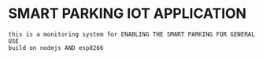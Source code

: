 # SMART PARKING IOT APPLICATION
    this is a monitoring system for ENABLING THE SMART PARKING FOR GENERAL USE
    build on nodejs AND esp8266
